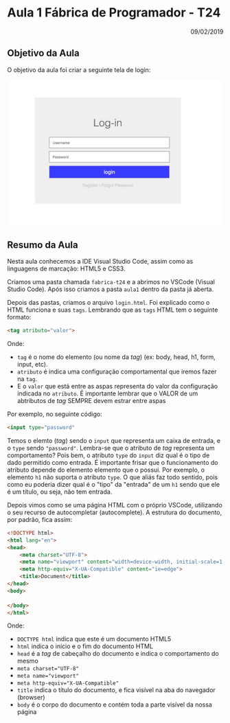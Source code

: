# Aula 1 Fábrica de Programador - T24

<div style="text-align: right">09/02/2019</div>

## Objetivo da Aula

O objetivo da aula foi criar a seguinte tela de login:

![Login](screen1.png)

## Resumo da Aula

Nesta aula conhecemos a IDE Visual Studio Code, assim como as linguagens de marcação: HTML5 e CSS3.

Criamos uma pasta chamada `fabrica-t24` e a abrimos no VSCode (Visual Studio Code). Após isso criamos a pasta `aula1` dentro da pasta já aberta.

Depois das pastas, criamos o arquivo `login.html`. Foi explicado como o HTML funciona e suas `tags`. Lembrando que as `tags` HTML tem o seguinte formato:

```html
<tag atributo="valor">
```
Onde:

+ `tag` é o nome do elemento (ou nome da *tag*) (ex: body, head, h1, form, input, etc).
+ `atributo` é indica uma configuração comportamental que iremos fazer na `tag`.
+ E o `valor` que está entre as aspas representa do valor da configuração indicada no `atributo`. É importante lembrar que o VALOR de um abtributos de *tag* SEMPRE devem estrar entre aspas

Por exemplo, no seguinte código:
 
```html
<input type="password"
```
Temos o elemto (*tag*) sendo o `input` que representa um caixa de entrada, e o `type` sendo `"password"`. Lembra-se que o atributo de *tag* representa um comportamento? Pois bem, o atributo `type` do `input` diz qual é o tipo de dado permitido como entrada. É importante frisar que o funcionamento do atributo depende do elemento elemento que o possui. Por exemplo, o elemento `h1` não suporta o atributo `type`. O que aliás faz todo sentido, pois como eu poderia dizer qual é o "tipo" da "entrada" de um `h1` sendo que ele é um título, ou seja, não tem entrada.

Depois vimos como se uma página HTML com o próprio VSCode, utilizando o seu recurso de autocompletar (autocomplete). A estrutura do documento, por padrão, fica assim:

```html
<!DOCTYPE html>
<html lang="en">
<head>
    <meta charset="UTF-8">
    <meta name="viewport" content="width=device-width, initial-scale=1.0">
    <meta http-equiv="X-UA-Compatible" content="ie=edge">
    <title>Document</title>
</head>
<body>
    
</body>
</html>
```

Onde:
+ `DOCTYPE html` indica que este é um documento HTML5
+ `html` indica o início e o fim do documento HTML
+ `head` é a *tag* de cabeçalho do documento e indica o comportamento do mesmo
+ `meta charset="UTF-8"`
+ `meta name="viewport"`
+ `meta http-equiv="X-UA-Compatible"`
+ `title` indica o título do documento, e fica visível na aba do navegador (browser)
+ `body` é o corpo do documento e contém toda a parte visível da nossa página